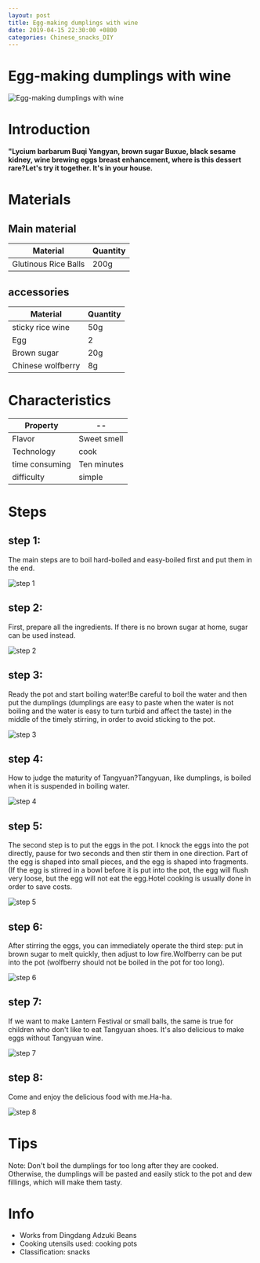 ```yaml
---
layout: post
title: Egg-making dumplings with wine
date: 2019-04-15 22:30:00 +0800
categories: Chinese_snacks_DIY
---
```


# Egg-making dumplings with wine

![Egg-making dumplings with wine]({{site.baseurl}}/img/402184/402184.jpg)

# Introduction

**"Lycium barbarum Buqi Yangyan, brown sugar Buxue, black sesame kidney, wine brewing eggs breast enhancement, where is this dessert rare?Let's try it together. It's in your house.**

# Materials


## Main material

Material|Quantity
--|--
Glutinous Rice Balls|200g

## accessories

Material|Quantity
--|--
sticky rice wine|50g
Egg|2
Brown sugar|20g
Chinese wolfberry|8g

# Characteristics

Property|--
--|--
Flavor|Sweet smell
Technology|cook
time consuming|Ten minutes
difficulty|simple

# Steps

## step 1:

The main steps are to boil hard-boiled and easy-boiled first and put them in the end.

![step 1]({{site.baseurl}}/img/402184/1.jpg)

## step 2:

First, prepare all the ingredients. If there is no brown sugar at home, sugar can be used instead.

![step 2]({{site.baseurl}}/img/402184/2.jpg)

## step 3:

Ready the pot and start boiling water!Be careful to boil the water and then put the dumplings (dumplings are easy to paste when the water is not boiling and the water is easy to turn turbid and affect the taste) in the middle of the timely stirring, in order to avoid sticking to the pot.

![step 3]({{site.baseurl}}/img/402184/3.jpg)

## step 4:

How to judge the maturity of Tangyuan?Tangyuan, like dumplings, is boiled when it is suspended in boiling water.

![step 4]({{site.baseurl}}/img/402184/4.jpg)

## step 5:

The second step is to put the eggs in the pot. I knock the eggs into the pot directly, pause for two seconds and then stir them in one direction. Part of the egg is shaped into small pieces, and the egg is shaped into fragments. (If the egg is stirred in a bowl before it is put into the pot, the egg will flush very loose, but the egg will not eat the egg.Hotel cooking is usually done in order to save costs.

![step 5]({{site.baseurl}}/img/402184/5.jpg)

## step 6:

After stirring the eggs, you can immediately operate the third step: put in brown sugar to melt quickly, then adjust to low fire.Wolfberry can be put into the pot (wolfberry should not be boiled in the pot for too long).

![step 6]({{site.baseurl}}/img/402184/6.jpg)

## step 7:

If we want to make Lantern Festival or small balls, the same is true for children who don't like to eat Tangyuan shoes. It's also delicious to make eggs without Tangyuan wine.

![step 7]({{site.baseurl}}/img/402184/7.jpg)

## step 8:

Come and enjoy the delicious food with me.Ha-ha.

![step 8]({{site.baseurl}}/img/402184/8.jpg)

# Tips

Note: Don't boil the dumplings for too long after they are cooked. Otherwise, the dumplings will be pasted and easily stick to the pot and dew fillings, which will make them tasty.

# Info

- Works from Dingdang Adzuki Beans
- Cooking utensils used: cooking pots
- Classification: snacks